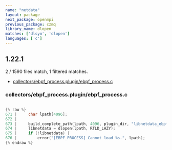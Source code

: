 ```yaml
---
name: "netdata"
layout: package
next_package: openmpi
previous_package: czmq
library_name: dlopen
matches: ['dlsym', 'dlopen']
languages: ['c']
---
```

## 1.22.1
2 / 1590 files match, 1 filtered matches.

 - [collectors/ebpf_process.plugin/ebpf_process.c](#collectorsebpf_processpluginebpf_processc)

### collectors/ebpf_process.plugin/ebpf_process.c

```c

{% raw %}
671 |     char lpath[4096];
672 | 
673 |     build_complete_path(lpath, 4096, plugin_dir, "libnetdata_ebpf.so");
674 |     libnetdata = dlopen(lpath, RTLD_LAZY);
675 |     if (!libnetdata) {
676 |         error("[EBPF_PROCESS] Cannot load %s.", lpath);
{% endraw %}

```